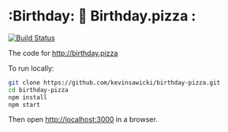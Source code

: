 # :Birthday: :pizza: Birthday.pizza :

[![Build Status](https://travis-ci.org/kevinsawicki/birthday-pizza.svg)](https://travis-ci.org/kevinsawicki/birthday-pizza)

The code for http://birthday.pizza

To run locally:

```sh
git clone https://github.com/kevinsawicki/birthday-pizza.git
cd birthday-pizza
npm install
npm start
```

Then open [http://localhost:3000](http://localhost:3000) in a browser.
